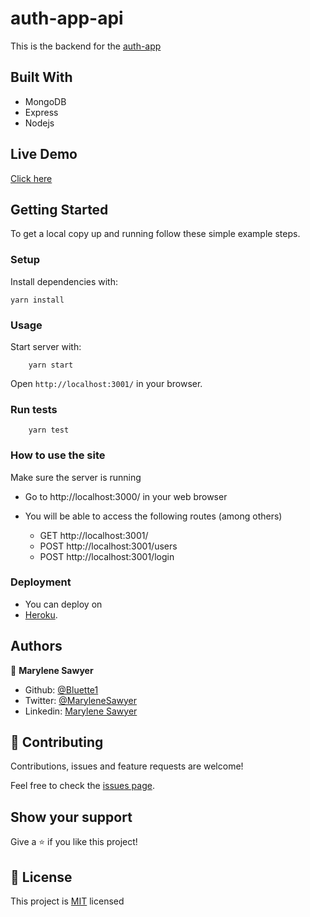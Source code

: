 # auth-app-api

This is the backend for the [auth-app](https://auth-guard-app.netlify.app)

## Built With

- MongoDB
- Express
- Nodejs

## Live Demo

[Click here](https://auth-guard-app-api-32889db9e52a.herokuapp.com/)

## Getting Started

To get a local copy up and running follow these simple example steps.

### Setup

Install dependencies with:

```
yarn install
```

### Usage

Start server with:

```
    yarn start
```

Open `http://localhost:3001/` in your browser.

### Run tests

```
    yarn test
```

### How to use the site

Make sure the server is running

- Go to http://localhost:3000/ in your web browser
- You will be able to access the following routes (among others)

  - GET http://localhost:3001/
  - POST http://localhost:3001/users
  - POST http://localhost:3001/login

### Deployment

- You can deploy on
- [Heroku](https://devcenter.heroku.com/categories/nodejs-support).


## Authors

👤 **Marylene Sawyer**

- Github: [@Bluette1](https://github.com/Bluette1)
- Twitter: [@MaryleneSawyer](https://twitter.com/MaryleneSawyer)
- Linkedin: [Marylene Sawyer](https://www.linkedin.com/in/marylene-sawyer)

## 🤝 Contributing

Contributions, issues and feature requests are welcome!

Feel free to check the [issues page](https://github.com/Bluette1/ath-app/issues).

## Show your support

Give a ⭐️ if you like this project!

## 📝 License

This project is [MIT](https://opensource.org/licenses/MIT) licensed
